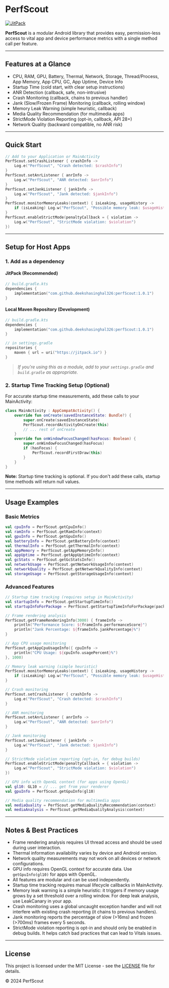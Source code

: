 # PerfScout

[![JitPack](https://jitpack.io/v/deekshasinghal326/perfScout.svg)](https://jitpack.io/#deekshasinghal326/perfScout)

**PerfScout** is a modular Android library that provides easy, permission-less access to vital app and device performance metrics with a single method call per feature.

---

## Features at a Glance

- CPU, RAM, GPU, Battery, Thermal, Network, Storage, Thread/Process, App Memory, App CPU, GC, App Uptime, Device Info
- Startup Time (cold start, with clear setup instructions)
- ANR Detection (callback, safe, non-intrusive)
- Crash Monitoring (callback, chains to previous handler)
- Jank (Slow/Frozen Frame) Monitoring (callback, rolling window)
- Memory Leak Warning (simple heuristic, callback)
- Media Quality Recommendation (for multimedia apps)
- StrictMode Violation Reporting (opt-in, callback, API 28+)
- Network Quality (backward compatible, no ANR risk)

---

## Quick Start

```kotlin
// Add to your Application or MainActivity
PerfScout.setCrashListener { crashInfo ->
    Log.e("PerfScout", "Crash detected: $crashInfo")
}
PerfScout.setAnrListener { anrInfo ->
    Log.w("PerfScout", "ANR detected: $anrInfo")
}
PerfScout.setJankListener { jankInfo ->
    Log.w("PerfScout", "Jank detected: $jankInfo")
}
PerfScout.monitorMemoryLeaks(context) { isLeaking, usageHistory ->
    if (isLeaking) Log.w("PerfScout", "Possible memory leak: $usageHistory")
}
PerfScout.enableStrictMode(penaltyCallback = { violation ->
    Log.w("PerfScout", "StrictMode violation: $violation")
})
```

---

## Setup for Host Apps

### 1. Add as a dependency

#### JitPack (Recommended)
```kotlin
// build.gradle.kts
dependencies {
    implementation("com.github.deekshasinghal326:perfScout:1.0.1")
}
```

#### Local Maven Repository (Development)
```kotlin
// build.gradle.kts
dependencies {
    implementation("com.github.deekshasinghal326:perfScout:1.0.1")
}

// in settings.gradle
repositories {
    maven { url = uri("https://jitpack.io") }
}
```

> _If you're using this as a module, add to your `settings.gradle` and `build.gradle` as appropriate._

### 2. Startup Time Tracking Setup (Optional)

For accurate startup time measurements, add these calls to your MainActivity:

```kotlin
class MainActivity : AppCompatActivity() {
    override fun onCreate(savedInstanceState: Bundle?) {
        super.onCreate(savedInstanceState)
        PerfScout.recordActivityOnCreate(this)
        // ... rest of onCreate
    }
    override fun onWindowFocusChanged(hasFocus: Boolean) {
        super.onWindowFocusChanged(hasFocus)
        if (hasFocus) {
            PerfScout.recordFirstDraw(this)
        }
    }
}
```

**Note:** Startup time tracking is optional. If you don't add these calls, startup time methods will return null values.

---

## Usage Examples

### Basic Metrics
```kotlin
val cpuInfo = PerfScout.getCpuInfo()
val ramInfo = PerfScout.getRamInfo(context)
val gpuInfo = PerfScout.getGpuInfo()
val batteryInfo = PerfScout.getBatteryInfo(context)
val thermalInfo = PerfScout.getThermalInfo(context)
val appMemory = PerfScout.getAppMemoryInfo()
val appUptime = PerfScout.getAppUptimeInfo(context)
val gcStats = PerfScout.getGcStatsInfo()
val networkUsage = PerfScout.getNetworkUsageInfo(context)
val networkQuality = PerfScout.getNetworkQualityInfo(context)
val storageUsage = PerfScout.getStorageUsageInfo(context)
```

### Advanced Features
```kotlin
// Startup time tracking (requires setup in MainActivity)
val startupInfo = PerfScout.getStartupTimeInfo()
val startupInfoForPackage = PerfScout.getStartupTimeInfoForPackage(packageName)

// Frame rendering analysis
PerfScout.getFrameRenderingInfo(3000) { frameInfo ->
    println("Performance Score: ${frameInfo.performanceScore}")
    println("Jank Percentage: ${frameInfo.jankPercentage}%")
}

// App CPU usage monitoring
PerfScout.getAppCpuUsageInfo({ cpuInfo ->
    println("CPU Usage: ${cpuInfo.usagePercent}%")
}, 1000)

// Memory leak warning (simple heuristic)
PerfScout.monitorMemoryLeaks(context) { isLeaking, usageHistory ->
    if (isLeaking) Log.w("PerfScout", "Possible memory leak: $usageHistory")
}

// Crash monitoring
PerfScout.setCrashListener { crashInfo ->
    Log.e("PerfScout", "Crash detected: $crashInfo")
}

// ANR monitoring
PerfScout.setAnrListener { anrInfo ->
    Log.w("PerfScout", "ANR detected: $anrInfo")
}

// Jank monitoring
PerfScout.setJankListener { jankInfo ->
    Log.w("PerfScout", "Jank detected: $jankInfo")
}

// StrictMode violation reporting (opt-in, for debug builds)
PerfScout.enableStrictMode(penaltyCallback = { violation ->
    Log.w("PerfScout", "StrictMode violation: $violation")
})

// GPU info with OpenGL context (for apps using OpenGL)
val gl10: GL10 = // ... get from your renderer
val gpuInfo = PerfScout.getGpuInfo(gl10)

// Media quality recommendation for multimedia apps
val mediaQuality = PerfScout.getMediaQualityRecommendation(context)
val mediaAnalysis = PerfScout.getMediaQualityAnalysis(context)
```

---

## Notes & Best Practices

- Frame rendering analysis requires UI thread access and should be used during user interaction.
- Thermal information availability varies by device and Android version.
- Network quality measurements may not work on all devices or network configurations.
- GPU info requires OpenGL context for accurate data. Use `getGpuInfo(gl10)` for apps with OpenGL.
- All features are modular and can be used independently.
- Startup time tracking requires manual lifecycle callbacks in MainActivity.
- Memory leak warning is a simple heuristic: it triggers if memory usage grows by a set threshold over a rolling window. For deep leak analysis, use LeakCanary in your app.
- Crash monitoring uses a global uncaught exception handler and will not interfere with existing crash reporting (it chains to previous handlers).
- Jank monitoring reports the percentage of slow (>16ms) and frozen (>700ms) frames every 5 seconds.
- StrictMode violation reporting is opt-in and should only be enabled in debug builds. It helps catch bad practices that can lead to Vitals issues.

---

## License

This project is licensed under the MIT License - see the [LICENSE](LICENSE) file for details.

© 2024 PerfScout 
